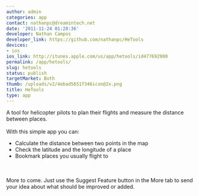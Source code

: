 ```yaml
---
author: admin
categories: app
contact: nathanpc@dreamintech.net
date: '2011-11-24 01:28:36'
developer: Nathan Campos
developer_link: https://github.com/nathanpc/HeTools
devices: 
- ios
ios_link: http://itunes.apple.com/us/app/hetools/id477692900
permalink: /app/hetools/
slug: hetools
status: publish
targetMarket: Both
thumb: /uploads/v2/4ebad5651f346icon@2x.png
title: HeTools
type: app
---
```


A tool for helicopter pilots to plan their flights and measure the distance between places. <br />
<br />
With this simple app you can: <br />
* Calculate the distance between two points in the map <br />
* Check the latitude and the longitude of a place <br />
* Bookmark places you usually flight to <br />
<br />
<br />
More to come. Just use the Suggest Feature button in the More tab to send your idea about what should be improved or added.